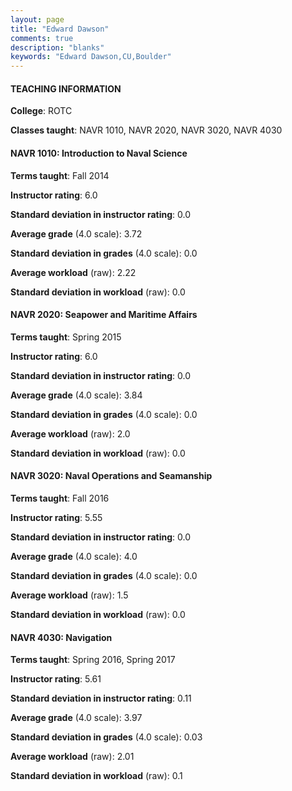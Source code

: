 ```yaml
---
layout: page
title: "Edward Dawson" 
comments: true
description: "blanks"
keywords: "Edward Dawson,CU,Boulder"
---
```

<head>
<script src="https://ajax.googleapis.com/ajax/libs/jquery/2.1.3/jquery.min.js"></script>
<script src="https://dl.dropboxusercontent.com/s/pc42nxpaw1ea4o9/highcharts.js?dl=0"></script>
<!-- <script src="../assets/js/highcharts.js"></script> -->
<style type="text/css">@font-face {
	font-family: "Bebas Neue";
	src: url(https://www.filehosting.org/file/details/544349/BebasNeue Regular.otf) format("opentype");
	}
	h1.Bebas { 
		font-family: "Bebas Neue", Verdana, Tahoma;
	}
</style>
</head>
	   
#### TEACHING INFORMATION

**College**: ROTC

**Classes taught**: NAVR 1010, NAVR 2020, NAVR 3020, NAVR 4030

#### NAVR 1010: Introduction to Naval Science

**Terms taught**: Fall 2014

**Instructor rating**: 6.0

**Standard deviation in instructor rating**: 0.0

**Average grade** (4.0 scale): 3.72

**Standard deviation in grades** (4.0 scale): 0.0

**Average workload** (raw): 2.22

**Standard deviation in workload** (raw): 0.0

#### NAVR 2020: Seapower and Maritime Affairs

**Terms taught**: Spring 2015

**Instructor rating**: 6.0

**Standard deviation in instructor rating**: 0.0

**Average grade** (4.0 scale): 3.84

**Standard deviation in grades** (4.0 scale): 0.0

**Average workload** (raw): 2.0

**Standard deviation in workload** (raw): 0.0

#### NAVR 3020: Naval Operations and Seamanship

**Terms taught**: Fall 2016

**Instructor rating**: 5.55

**Standard deviation in instructor rating**: 0.0

**Average grade** (4.0 scale): 4.0

**Standard deviation in grades** (4.0 scale): 0.0

**Average workload** (raw): 1.5

**Standard deviation in workload** (raw): 0.0

#### NAVR 4030: Navigation

**Terms taught**: Spring 2016, Spring 2017

**Instructor rating**: 5.61

**Standard deviation in instructor rating**: 0.11

**Average grade** (4.0 scale): 3.97

**Standard deviation in grades** (4.0 scale): 0.03

**Average workload** (raw): 2.01

**Standard deviation in workload** (raw): 0.1

